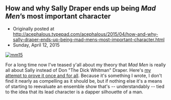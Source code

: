 ## How and why Sally Draper ends up being <em>Mad Men</em>’s most important character

 * Originally posted at http://acephalous.typepad.com/acephalous/2015/04/how-and-why-sally-draper-ends-up-being-mad-mens-most-important-character.html
 * Sunday, April 12, 2015



[![mm15](http://www.lawyersgunsmoneyblog.com/wp-content/uploads/2015/04/mm15.jpg)](http://www.lawyersgunsmoneyblog.com/wp-content/uploads/2015/04/mm15.jpg)

For a long time now I've teased y'all about my theory that _Mad Men_ is really all about Sally instead of Don "The Dick Whitman" Draper. Here's [my attempt to prove it once and for all](http://www.vox.com/2015/4/12/8392379/mad-men-sally-draper). Because it's something I wrote, I don't find it nearly as compelling as it should be, but if nothing else it's a means of starting to reevaluate an ensemble show that's -- understandably -- tied to the idea that its lead character is a dapper silhouette of a man.

		
